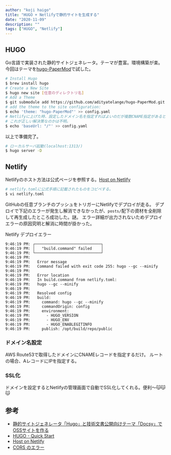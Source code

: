 ```yaml
---
author: "koji haigo"
title: "HUGO + Netlifyで静的サイトを生成する"
date: "2020-11-09"
description: ""
tags: ["HUGO", "Netlify"]
---
```


## HUGO

Go言語で実装された静的サイトジェネレータ。テーマが豊富。環境構築が楽。
今回はテーマを[hugo-PaperMod](https://github.com/adityatelange/hugo-PaperMod)で試した。

```sh
# Install Hugo
$ brew install hugo
# Create a New Site
$ hugo new site [任意のディレクトリ名]
# Add a Theme
$ git submodule add https://github.com/adityatelange/hugo-PaperMod.git themes/hugo-PaperMod
# add the theme to the site configuration:
$ echo 'theme: "hugo-PaperMod"' >> config.yaml
# Netlifyに上げた時、設定したドメイン名を指定すればよいのだが複数CNAME指定があるとCORSが発生してリソースを読み込めなくなるためbaseUrl: "/"を指定する。
# これが正しい解決策なのかは不明。
$ echo 'baseUrl: "/"' >> config.yaml
```

以上で準備完了。

```sh
# ローカルサーバ起動(localhost:1313/)
$ hugo server -D
```

## Netlify

Netlifyのホスト方法は公式ページを参照する。[Host on Netlify](https://gohugo.io/hosting-and-deployment/hosting-on-netlify/)

```sh
# netlify.tomlに公式手順に記載されたものをコピペする。
$ vi netlify.toml
```

GitHubの任意ブランチのプッシュをトリガーにNetlifyでデプロイが走る。
デプロイで下記のエラーが発生し解消できなかったが、`posts/`配下の資材を全削除して再生成したところ成功した。謎。
エラー詳細が出力されないためデプロイエラーの原因究明と解消に時間が掛かった。

Netlify デプロイエラー
```
9:46:19 PM: ┌─────────────────────────────┐
9:46:19 PM: │   "build.command" failed    │
9:46:19 PM: └─────────────────────────────┘
9:46:19 PM: ​
9:46:19 PM:   Error message
9:46:19 PM:   Command failed with exit code 255: hugo --gc --minify
9:46:19 PM: ​
9:46:19 PM:   Error location
9:46:19 PM:   In build.command from netlify.toml:
9:46:19 PM:   hugo --gc --minify
9:46:19 PM: ​
9:46:19 PM:   Resolved config
9:46:19 PM:   build:
9:46:19 PM:     command: hugo --gc --minify
9:46:19 PM:     commandOrigin: config
9:46:19 PM:     environment:
9:46:19 PM:       - HUGO_VERSION
9:46:19 PM:       - HUGO_ENV
9:46:19 PM:       - HUGO_ENABLEGITINFO
9:46:19 PM:     publish: /opt/build/repo/public
```

### ドメイン名設定

AWS Route53で取得したドメインにCNAMEレコードを指定するだけ。
ルートの場合、AレコードにIPを指定する。

### SSL化

ドメインを設定するとNetlifyの管理画面で自動でSSL化してくれる。便利〜😽😽😽

## 参考

- [静的サイトジェネレータ「Hugo」と技術文書公開向けテーマ「Docsy」でOSSサイトを作る](https://knowledge.sakura.ad.jp/22908/)
- [HUGO - Quick Start](https://gohugo.io/getting-started/quick-start/)
- [Host on Netlify](https://gohugo.io/hosting-and-deployment/hosting-on-netlify/)
- [CORS のエラー](https://developer.mozilla.org/ja/docs/Web/HTTP/CORS/Errors)